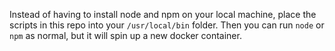 Instead of having to install node and npm on your local machine, place the scripts in this repo into your `/usr/local/bin` folder. Then you can run `node` or `npm` as normal, but it will spin up a new docker container.
